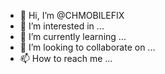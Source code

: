 - 👋 Hi, I’m @CHMOBILEFIX
- 👀 I’m interested in ...
- 🌱 I’m currently learning ...
- 💞️ I’m looking to collaborate on ...
- 📫 How to reach me ...

<!---
CHMOBILEFIX/CHMOBILEFIX is a ✨ special ✨ repository because its `README.md` (this file) appears on your GitHub profile.
You can click the Preview link to take a look at your changes.
--->
